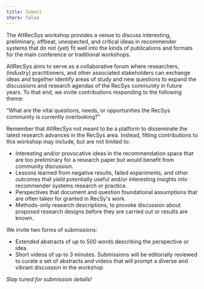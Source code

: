 ```yaml
---
title: Submit
share: false
---
```


The AltRecSys workshop provides a venue to discuss interesting, preliminary, offbeat, unexpected, and critical ideas in recommender systems that do not (yet) fit well into the kinds of publications and formats for the main conference or traditional workshops.

AltRecSys aims to serve as a collaborative forum where researchers, (industry) practitioners, and other associated stakeholders can exchange ideas and together identify areas of study and new questions to expand the discussions and research agendas of the RecSys community in future years. To that end, we invite contributions responding to the following theme:

“What are the vital questions, needs, or opportunities the RecSys community is currently overlooking?”

Remember that AltRecSys not meant to be a platform to disseminate the latest research advances in the RecSys area. 
Instead, fitting contributions to this workshop may include, but are not limited to:
- Interesting and/or provocative ideas in the recommendation space that are too preliminary for a research paper but would benefit from community discussion.
- Lessons learned from negative results, failed experiments, and other outcomes that yield potentially useful and/or interesting insights into recommender systems research or practice.
- Perspectives that document and question foundational assumptions that are often taken for granted in RecSy's work.
- Methods-only research descriptions, to provoke discussion about proposed research designs before they are carried out or results are known.

We invite two forms of submissions:
- Extended abstracts of up to 500 words describing the perspective or idea.
- Short videos of up to 3 minutes.
Submissions will be editorially reviewed to curate a set of abstracts and videos that will prompt a diverse and vibrant discussion in the workshop


<i> Stay tuned for submission details! </i>

